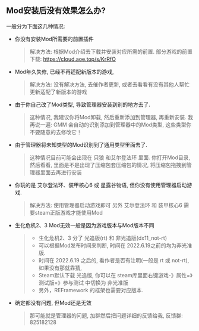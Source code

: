 ## Mod安装后没有效果怎么办?
一般分为下面这几种情况:
- 你没有安装Mod所需要的前置插件
  > 解决方法: 根据Mod介绍去下载并安装对应所需的前置.
  > 部分游戏的前置下载: https://cloud.aoe.top/s/KrRfO

- Mod年久失修, 已经不再适配新版本的游戏,
  > 解决方法: 没有解决方法, 去催作者更新, 或者去看看有没有其他人帮忙更新适配了新版本的游戏
    
- 由于你自己改了Mod类型, 导致管理器安装到别的地方去了.
  > 这种情况, 我建议你将Mod卸载, 然后重新添加到管理器, 再重新安装.
  > 我再说一遍: GMM 会自动的识别添加到管理器中的Mod类型, 这些类型你不要随意的去修改它！

- 由于管理器将未知类型的Mod识别到了通用类型里面去了.
  > 这种情况目前可能会出现在 只狼 和艾尔登法环 里面.
  > 你打开Mod目录, 然后看看, 里面是不是出现了压缩包套压缩包的情况, 将压缩包拖拽到管理器里面去再进行安装

- 你玩的是 艾尔登法环、装甲核心6 或 星露谷物语, 但你没有使用管理器启动游戏.
  > 解决方法: 使用管理器启动游戏即可
  > 另外 艾尔登法环 和 装甲核心6 需要steam正版游戏才能使用Mod

- 生化危机2、3 Mod无效一般是因为游戏版本与Mod版本不同
  > - 生化危机2、3 分了 光追版(rt) 和 非光追版(dx11_not-rt)
  > - 可以根据Mod发布时间来判断, 时间在 2022.6.19之前的均为非光准版. 
  > - 时间在 2022.6.19 之后的, 看作者是否有注明(一般是 rt 或 not-rt), 如果没有那就靠猜,
  > - Steam默认下载 光追版, 你可以在 steam库里面右键游戏-》属性=》测试版=》参与测试 中切换为 非光准版
  > - 另外，REFramework 的框架也需要对应版本.

- 确定都没有问题, 但Mod还是无效
  > 那可能就是管理器的问题, 加群然后把问题详细的反馈给我, 反馈群: 825182128